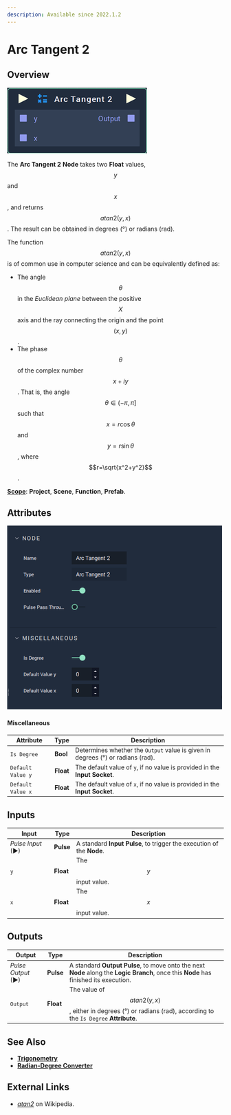 ```yaml
---
description: Available since 2022.1.2
---
```


# Arc Tangent 2

## Overview

![The Arc Tangent 2 Node.](../../../.gitbook/assets/node-atan2.png)

The **Arc Tangent 2** **Node** takes two **Float** values, $$y$$ and $$x$$, and returns $$atan2(y,x)$$. The result can be obtained in degrees (°) or radians (rad).

The function $$atan2(y,x)$$ is of common use in computer science and can be equivalently defined as:

* The angle $$\theta$$ in the _Euclidean plane_ between the positive $$X$$ axis and the ray connecting the origin and the point $$(x,y)$$.
* The phase $$\theta$$ of the complex number $$x+iy$$. That is, the angle $$\theta \in (-\pi, \pi]$$ such that $$x=r\cos\theta$$ and $$y=r\sin\theta$$, where $$r=\sqrt{x^2+y^2}$$.

[**Scope**](../../overview.md#scopes): **Project**, **Scene**, **Function**, **Prefab**.

## Attributes

![The Arc Tangent 2 Node Attributes.](../../../.gitbook/assets/node-atan2-attri.png)

#### Miscellaneous

| Attribute         | Type      | Description                                                                          |
| ----------------- | --------- | ------------------------------------------------------------------------------------ |
| `Is Degree`       | **Bool**  | Determines whether the `Output` value is given in degrees (°) or radians (rad).      |
| `Default Value y` | **Float** | The default value of `y`, if no value is provided in the **Input** **Socket**. |
| `Default Value x` | **Float** | The default value of `x`, if no value is provided in the **Input Socket**.     |

## Inputs

| Input             | Type      | Description                                                           |
| ----------------- | --------- | --------------------------------------------------------------------- |
| _Pulse Input_ (►) | **Pulse** | A standard **Input Pulse**, to trigger the execution of the **Node**. |
| `y`               | **Float** | The $$y$$ input value.                                                  |
| `x`               | **Float** | The $$x$$ input value.                                                  |

## Outputs

| Output             | Type      | Description                                                                                                                            |
| ------------------ | --------- | -------------------------------------------------------------------------------------------------------------------------------------- |
| _Pulse Output_ (►) | **Pulse** | A standard **Output Pulse**, to move onto the next **Node** along the **Logic Branch**, once this **Node** has finished its execution. |
| `Output`           | **Float** | The value of $$atan2(y,x)$$, either in degrees (°) or radians (rad), according to the `Is Degree` **Attribute**.                          |

## See Also

* [**Trigonometry**](./)
* [**Radian-Degree Converter**](radian-degree-converter.md)

## External Links

* [_atan2_](https://en.wikipedia.org/wiki/Atan2) on Wikipedia.
